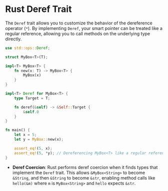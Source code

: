 # Rust Deref Trait

The `Deref` trait allows you to customize the behavior of the dereference operator (`*`). By implementing `Deref`, your smart pointer can be treated like a regular reference, allowing you to call methods on the underlying type directly.

```rust
use std::ops::Deref;

struct MyBox<T>(T);

impl<T> MyBox<T> {
    fn new(x: T) -> MyBox<T> {
        MyBox(x)
    }
}

impl<T> Deref for MyBox<T> {
    type Target = T;

    fn deref(&self) -> &Self::Target {
        &self.0
    }
}

fn main() {
    let x = 5;
    let y = MyBox::new(x);

    assert_eq!(5, x);
    assert_eq!(5, *y); // Dereferencing MyBox<T> like a regular reference
}
```

- **Deref Coercion**: Rust performs deref coercion when it finds types that implement the `Deref` trait. This allows `&MyBox<String>` to become `&String`, and then `&String` to become `&str`, enabling method calls like `hello(&m)` where `m` is `MyBox<String>` and `hello` expects `&str`.
